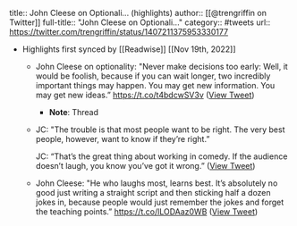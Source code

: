 title:: John Cleese on Optionali... (highlights)
author:: [[@trengriffin on Twitter]]
full-title:: "John Cleese on Optionali..."
category:: #tweets
url:: https://twitter.com/trengriffin/status/1407211375953330177

- Highlights first synced by [[Readwise]] [[Nov 19th, 2022]]
	- John Cleese on optionality: "Never make decisions too early: Well, it would be foolish, because if you can wait longer, two incredibly important things may happen. You may get new information. You may get new ideas.” https://t.co/t4bdcwSV3v ([View Tweet](https://twitter.com/trengriffin/status/1407207324993740800))
		- **Note**: Thread
	- JC: "The trouble is that most people want to be right. The very best people, however, want to know if they’re right.”
	  
	  JC: “That’s the great thing about working in comedy. If the audience doesn’t laugh, you know you’ve got it wrong.” ([View Tweet](https://twitter.com/trengriffin/status/1407208008354910209))
	- John Cleese: "He who laughs most, learns best. It’s absolutely no good just writing a straight script and then sticking half a dozen jokes in, because people would just remember the jokes and forget the teaching points.” https://t.co/lLODAaz0WB ([View Tweet](https://twitter.com/trengriffin/status/1407211375953330177))
